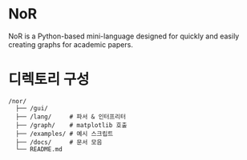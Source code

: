# NoR
NoR is a Python-based mini-language designed for quickly and easily creating graphs for academic papers.


# 디렉토리 구성
```
/nor/
  ├── /gui/
  ├── /lang/     # 파서 & 인터프리터
  ├── /graph/    # matplotlib 호출
  ├── /examples/ # 예시 스크립트
  ├── /docs/     # 문서 모음
  └── README.md

```
